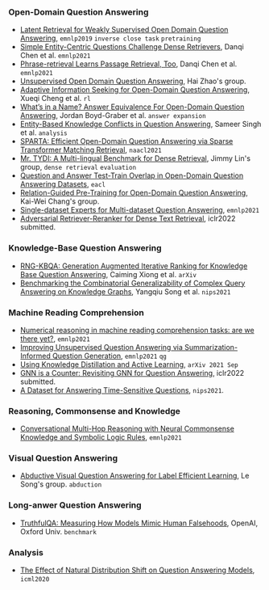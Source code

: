 
### Open-Domain Question Answering

- [Latent Retrieval for Weakly Supervised Open Domain Question Answering](https://arxiv.org/pdf/1906.00300.pdf), `emnlp2019` `inverse close task` `pretraining`
- [Simple Entity-Centric Questions Challenge Dense Retrievers](https://arxiv.org/pdf/2109.08535.pdf), Danqi Chen et al. `emnlp2021`
- [Phrase-retrieval Learns Passage Retrieval, Too](https://arxiv.org/abs/2109.08133), Danqi Chen et al. `emnlp2021`
- [Unsupervised Open Domain Question Answering](https://arxiv.org/pdf/2108.13817.pdf), Hai Zhao's group.
- [Adaptive Information Seeking for Open-Domain Question Answering](https://arxiv.org/pdf/2109.06747.pdf), Xueqi Cheng et al. `rl`
- [What’s in a Name? Answer Equivalence For Open-Domain Question Answering](https://arxiv.org/pdf/2109.05289.pdf), Jordan Boyd-Graber et al. `answer expansion`
- [Entity-Based Knowledge Conflicts in Question Answering](https://arxiv.org/pdf/2109.05052.pdf), Sameer Singh et al. `analysis`
- [SPARTA: Efficient Open-Domain Question Answering via Sparse Transformer Matching Retrieval](https://aclanthology.org/2021.naacl-main.47.pdf), `naacl2021`
- [Mr. TYDI: A Multi-lingual Benchmark for Dense Retrieval](https://arxiv.org/pdf/2108.08787.pdf), Jimmy Lin's group, `dense retrieval` `evaluation`
- [Question and Answer Test-Train Overlap in Open-Domain Question Answering Datasets](https://aclanthology.org/2021.eacl-main.86.pdf), `eacl`
- [Relation-Guided Pre-Training for Open-Domain Question Answering](https://arxiv.org/pdf/2109.10346.pdf), Kai-Wei Chang's group.
- [Single-dataset Experts for Multi-dataset Question Answering](https://arxiv.org/pdf/2109.13880.pdf), `emnlp2021`
- [Adversarial Retriever-Reranker for Dense Text Retrieval](https://arxiv.org/pdf/2110.03611.pdf), iclr2022  submitted.


### Knowledge-Base Question Answering

- [RNG-KBQA: Generation Augmented Iterative Ranking for Knowledge Base Question Answering](https://arxiv.org/pdf/2109.08678.pdf), Caiming Xiong et al. `arXiv`
- [Benchmarking the Combinatorial Generalizability of Complex Query Answering on Knowledge Graphs](https://arxiv.org/pdf/2109.08925.pdf), Yangqiu Song et al. `nips2021`


### Machine Reading Comprehension

- [Numerical reasoning in machine reading comprehension tasks: are we there yet?](https://arxiv.org/abs/2109.08207), `emnlp2021`
- [Improving Unsupervised Question Answering via Summarization-Informed Question Generation](https://arxiv.org/pdf/2109.07954.pdf), `emnlp2021` `qg`
- [Using Knowledge Distillation and Active Learning](https://arxiv.org/pdf/2109.12662.pdf), `arXiv 2021 Sep`
- [GNN is a Counter: Revisiting GNN for Question Answering](https://arxiv.org/pdf/2110.03192.pdf), iclr2022  submitted.
- [A Dataset for Answering Time-Sensitive Questions](https://arxiv.org/pdf/2108.06314.pdf), `nips2021`.

### Reasoning, Commonsense and Knowledge

- [Conversational Multi-Hop Reasoning with Neural Commonsense Knowledge and Symbolic Logic Rules](https://arxiv.org/pdf/2109.08544.pdf), `emnlp2021`


### Visual Question Answering

- [Abductive Visual Question Answering for Label Efficient Learning](https://karans.github.io/assets/pdf/Papers/AB-VQA.pdf), Le Song's group. `abduction`


### Long-anwer Question Answering

- [TruthfulQA: Measuring How Models Mimic Human Falsehoods](https://owainevans.github.io/pdfs/truthfulQA_lin_evans.pdf), OpenAI, Oxford Univ. `benchmark`


### Analysis

- [The Effect of Natural Distribution Shift on Question Answering Models](http://proceedings.mlr.press/v119/miller20a/miller20a.pdf), `icml2020`
